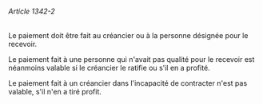 ###### Article 1342-2

Le paiement doit être fait au créancier ou à la personne désignée pour le recevoir.

Le paiement fait à une personne qui n'avait pas qualité pour le recevoir est néanmoins valable si le créancier le ratifie ou s'il en a profité.

Le paiement fait à un créancier dans l'incapacité de contracter n'est pas valable, s'il n'en a tiré profit.

